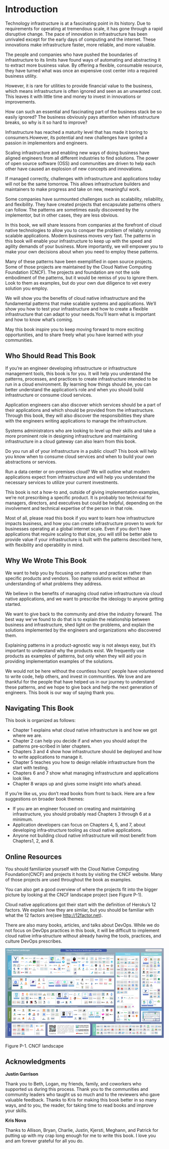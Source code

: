 # Introduction

Technology infrastructure is at a fascinating point in its history. Due to requirements for operating at tremendous scale, it has gone through a rapid disruptive change. The pace of innovation in infrastructure has been unrivaled except for the early days of computing and the internet. These innovations make infrastructure faster, more reliable, and more valuable.

The people and companies who have pushed the boundaries of infrastructure to its limits have found ways of automating and abstracting it to extract more business value. By offering a flexible, consumable resource, they have turned what was once an expensive cost center into a required business utility.

However, it is rare for utilities to provide financial value to the business, which means infrastructure is often ignored and seen as an unwanted cost. This leaves it with little time and money to invest in innovations or improvements.

How can such an essential and fascinating part of the business stack be so easily ignored? The business obviously pays attention when infrastructure breaks, so why is it so hard to improve?

Infrastructure has reached a maturity level that has made it boring to consumers.However, its potential and new challenges have ignited a passion in implementors and engineers.

Scaling infrastructure and enabling new ways of doing business have aligned engineers from all different industries to find solutions. The power of open source software (OSS) and communities are driven to help each other have caused an explosion of new concepts and innovations.

If managed correctly, challenges with infrastructure and applications today will not be the same tomorrow. This allows infrastructure builders and maintainers to make progress and take on new, meaningful work.

Some companies have surmounted challenges such as scalability, reliability, and flexibility. They have created projects that encapsulate patterns others can follow. The patterns are sometimes easily discovered by the implementor, but in other cases, they are less obvious.

In this book, we will share lessons from companies at the forefront of cloud native technologies to allow you to conquer the problem of reliably running scalable applications. Modern business moves very fast. The patterns in this book will enable your infrastructure to keep up with the speed and agility demands of your business. More importantly, we will empower you to make your own decisions about when you need to employ these patterns.

Many of these patterns have been exemplified in open source projects. Some of those projects are maintained by the Cloud Native Computing Foundation (CNCF). The projects and foundation are not the sole embodiment of the patterns, but it would be remiss of you to ignore them. Look to them as examples, but do your own due diligence to vet every solution you employ.

We will show you the benefits of cloud native infrastructure and the fundamental patterns that make scalable systems and applications. We’ll show you how to test your infrastructure and how to create a flexible infrastructure that can adapt to your needs.You’ll learn what is important and how to know what’s coming.

May this book inspire you to keep moving forward to more exciting opportunities, and to share freely what you have learned with your communities.

## Who Should Read This Book

If you’re an engineer developing infrastructure or infrastructure management tools, this book is for you. It will help you understand the patterns, processes, and practices to create infrastructure intended to be run in a cloud environment. By learning how things should be, you can better understand the application’s role and when you should build infrastructure or consume cloud services.

Application engineers can also discover which services should be a part of their applications and which should be provided from the infrastructure. Through this book, they will also discover the responsibilities they share with the engineers writing applications to manage the infrastructure.

Systems administrators who are looking to level up their skills and take a more prominent role in designing infrastructure and maintaining infrastructure in a cloud gateway can also learn from this book.

Do you run all of your infrastructure in a public cloud? This book will help you know when to consume cloud services and when to build your own abstractions or services.

Run a data center or on-premises cloud? We will outline what modern applications expect from infrastructure and will help you understand the necessary services to utilize your current investments.

This book is not a how-to and, outside of giving implementation examples, we’re not prescribing a specific product. It is probably too technical for managers, directors, and executives but could be helpful, depending on the involvement and technical expertise of the person in that role.

Most of all, please read this book if you want to learn how infrastructure impacts business, and how you can create infrastructure proven to work for businesses operating at a global internet scale. Even if you don’t have applications that require scaling to that size, you will still be better able to provide value if your infrastructure is built with the patterns described here, with flexibility and operability in mind.

## Why We Wrote This Book

We want to help you by focusing on patterns and practices rather than specific products and vendors. Too many solutions exist without an understanding of what problems they address.

We believe in the benefits of managing cloud native infrastructure via cloud native applications, and we want to prescribe the ideology to anyone getting started.

We want to give back to the community and drive the industry forward. The best way we’ve found to do that is to explain the relationship between business and infrastructure, shed light on the problems, and explain the solutions implemented by the engineers and organizations who discovered them.

Explaining patterns in a product-agnostic way is not always easy, but it’s important to understand why the products exist. We frequently use products as examples of patterns, but only when they will aid you in providing implementation examples of the solutions.

We would not be here without the countless hours' people have volunteered to write code, help others, and invest in communities. We love and are thankful for the people that have helped us in our journey to understand these patterns, and we hope to give back and help the next generation of engineers. This book is our way of saying thank you.

## Navigating This Book

This book is organized as follows:

- Chapter 1 explains what cloud native infrastructure is and how we got where we are.
- Chapter 2 can help you decide if and when you should adopt the patterns pre‐scribed in later chapters.
- Chapters 3 and 4 show how infrastructure should be deployed and how to write applications to manage it.
- Chapter 5 teaches you how to design reliable infrastructure from the start with testing.
- Chapters 6 and 7 show what managing infrastructure and applications look like.
- Chapter 8 wraps up and gives some insight into what’s ahead.

If you’re like us, you don’t read books from front to back. Here are a few suggestions on broader book themes:
- If you are an engineer focused on creating and maintaining infrastructure, you should probably read Chapters 3 through 6 at a minimum.
- Application developers can focus on Chapters 4, 5, and 7, about developing infra‐structure tooling as cloud native applications.
- Anyone not building cloud native infrastructure will most benefit from Chapters1, 2, and 8.

## Online Resources

You should familiarize yourself with the Cloud Native Computing Foundation(CNCF) and projects it hosts by visiting the CNCF website. Many of those projects are used throughout the book as examples.

You can also get a good overview of where the projects fit into the bigger picture by looking at the CNCF landscape project (see Figure P-1).

Cloud native applications got their start with the definition of Heroku’s 12 factors. We explain how they are similar, but you should be familiar with what the 12 factors are(see http://12factor.net).

There are also many books, articles, and talks about DevOps. While we do not focus on DevOps practices in this book, it will be difficult to implement cloud native infra‐structure without already having the tools, practices, and culture DevOps prescribes.

![Cloud Native Landscape](https://raw.githubusercontent.com/cncf/landscape/master/landscape/CloudNativeLandscape_latest.png)

Figure P-1. CNCF landscape

## Acknowledgments

**Justin Garrison**

Thank you to Beth, Logan, my friends, family, and coworkers who supported us during this process. Thank you to the communities and community leaders who taught us so much and to the reviewers who gave valuable feedback. Thanks to Kris for making this book better in so many ways, and to you, the reader, for taking time to read books and improve your skills.

**Kris Nova**

Thanks to Allison, Bryan, Charlie, Justin, Kjersti, Meghann, and Patrick for putting up with my crap long enough for me to write this book. I love you and am forever grateful for all you do.